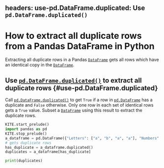 headers:
    use-pd.DataFrame.duplicated: Use `pd.DataFrame.duplicated()`
---
# How to extract all duplicate rows from a Pandas DataFrame in Python
Extracting all duplicate rows in a Pandas [`DataFrame`](kite-sym:pandas.DataFrame) gets all rows which have an identical copy in the [`DataFrame`](kite-sym:pandas.DataFrame).

## Use [`pd.DataFrame.duplicated()`](kite-sym:pandas.DataFrame.duplicated) to extract all duplicate rows {#use-pd.DataFrame.duplicated}
Call [`pd.DataFrame.duplicated()`](kite-sym:pandas.DataFrame.duplicated) to get `True` if a row in [`pd.DataFrame`](kite-sym:pandas.DataFrame) has a duplicate and `False` otherwise. Only one row in each set of identical rows gets a `True` value. Subset a [`DataFrame`](kite-sym:pandas.DataFrame) using this result to extract the duplicate rows.
```python
KITE.start_prelude()
import pandas as pd
KITE.stop_prelude()
a_dataframe = pd.DataFrame({"Letters": ["a", "b", "a", "a"], "Numbers": [1, 1, 1, 3]})
# gets duplicate rows
has_duplicate = a_dataframe.duplicated()
duplicates = a_dataframe[has_duplicate]

print(duplicates)
```
